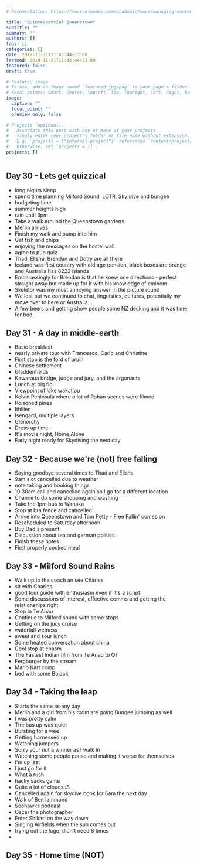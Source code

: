 ```yaml
---
# Documentation: https://sourcethemes.com/academic/docs/managing-content/

title: "Quintessential Queenstown"
subtitle: ""
summary: ""
authors: []
tags: []
categories: []
date: 2019-11-21T11:43:44+13:00
lastmod: 2019-11-21T11:43:44+13:00
featured: false
draft: true

# Featured image
# To use, add an image named `featured.jpg/png` to your page's folder.
# Focal points: Smart, Center, TopLeft, Top, TopRight, Left, Right, BottomLeft, Bottom, BottomRight.
image:
  caption: ""
  focal_point: ""
  preview_only: false

# Projects (optional).
#   Associate this post with one or more of your projects.
#   Simply enter your project's folder or file name without extension.
#   E.g. `projects = ["internal-project"]` references `content/project/deep-learning/index.md`.
#   Otherwise, set `projects = []`.
projects: []
---
```


## Day 30 - Lets get quizzical

- long nights sleep
- spend time planning Milford Sound, LOTR, Sky dive and bungee
- budgeting time
- summer heights high
- rain until 3pm
- Take a walk around the Queenstown gardens
- Merlin arrives
- Finish my walk and bump into him
- Get fish and chips
- enjoying the messages on the hostel wall
- agree to pub quiz
- Thad, Elisha, Brendan and Dotty are all there
- Iceland was first country with old age pension, black boxes are orange and Australia has 8222 islands
- Embarassingly for Brendan is that he knew one directions - perfect straight away but made up for it with his knowledge of eminem
- Skeletor was my most annoying answer in the picture round
- We lost but we continued to chat, linguistics, cultures, potentially my move over to here or Australia...
- A few beers and getting show people some NZ decking and it was time for bed

## Day 31 - A day in middle-earth

- Basic breakfast
- nearly private tour with Francesco, Carlo and Christine
- First stop is the ford of bruin
- Chinese settlement
- Gladdenfields
- Kawaraua bridge, judge and jury, and the argonauts
- Lunch at big fig
- Viewpoint of lake wakatipu
- Kelvin Peninsula where a lot of Rohan scenes were filmed
- Poisoned pines
- Ithilien
- Isengard, multiple layers
- Glenorchy
- Dress up time
- It's movie night, Home Alone
- Early night ready for Skydiving the next day

## Day 32 - Because we're (not) free falling

- Saying goodbye several times to Thad and Elisha
- 9am slot cancelled due to weather
- note taking and booking things
- 10:30am call and cancelled again so I go for a different location
- Chance to do some shopping and washing
- Take the 1pm bus to Wanaka
- Stop at bra fence and cancelled
- Arrive into Queenstown and Tom Petty - Free Fallin' comes on
- Rescheduled to Saturday afternoon
- Buy Dad's present
- Discussion about tea and german politics
- Finish these notes
- First properly cooked meal

## Day 33 - Milford Sound Rains

- Walk up to the coach an see Charles
- sit with Charles
- good tour guide with enthusiasm even if it's a script
- Some discussions of interest, effective comms and getting the relationships right
- Stop in Te Anau
- Continue to Milford sound with some stops
- Getting on the jucy cruise 
- waterfall wetness
- sweet and sour lunch
- Some heated conversation about china
- Cool stop at chasm
- The Fastest Indian film from Te Anau to QT
- Fergburger by the stream
- Mario Kart comp
- bed with some Bojack

## Day 34 - Taking the leap

- Starts the same as any day
- Merlin and a girl from his room are going Bungee jumping as well
- I was pretty calm
- The bus up was quiet
- Bursting for a wee
- Getting harnessed up
- Watching jumpers
- Sorry your not a winner as I walk in
- Watching some people pause and making it worse for themselves
- I'm up last
- I just go for it
- What a rush
- hacky sacks game
- Quite a lot of clouds :S
- Cancelled again for skydive book for 6am the next day
- Walk of Ben lammond
- Seahawks podcast
- Oscar the photographer
- Enter Shikari on the way down
- Singing Airfields when the sun comes out
- trying out the luge, didn't need 6 times
- 

## Day 35 - Home time (NOT)